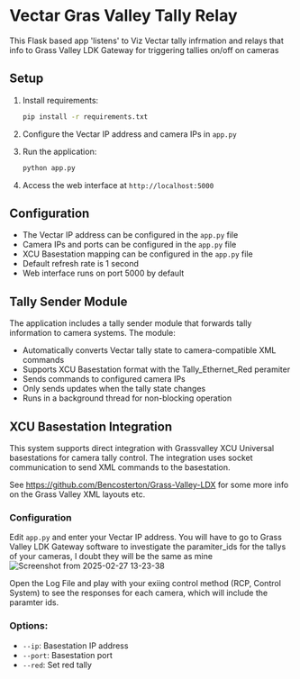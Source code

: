 # Vectar Gras Valley Tally Relay

This Flask based app 'listens' to Viz Vectar tally infrmation and relays that info to Grass Valley LDK Gateway for triggering tallies on/off on cameras

## Setup
1. Install requirements:
   ```bash
   pip install -r requirements.txt
   ```

2. Configure the Vectar IP address and camera IPs in `app.py`

3. Run the application:
   ```bash
   python app.py
   ```

4. Access the web interface at `http://localhost:5000`

## Configuration
- The Vectar IP address can be configured in the `app.py` file
- Camera IPs and ports can be configured in the `app.py` file
- XCU Basestation mapping can be configured in the `app.py` file
- Default refresh rate is 1 second
- Web interface runs on port 5000 by default

## Tally Sender Module
The application includes a tally sender module that forwards tally information to camera systems. The module:

- Automatically converts Vectar tally state to camera-compatible XML commands
- Supports XCU Basestation format with the Tally_Ethernet_Red peramiter
- Sends commands to configured camera IPs
- Only sends updates when the tally state changes
- Runs in a background thread for non-blocking operation


## XCU Basestation Integration

This system supports direct integration with Grassvalley XCU Universal basestations for camera tally control. The integration uses socket communication to send XML commands to the basestation.

See https://github.com/Bencosterton/Grass-Valley-LDX for some more info on the Grass Valley XML layouts etc.


### Configuration

Edit `app.py` and enter your Vectar IP address.
You will have to go to Grass Valley LDK Gateway software to investigate the paramiter_ids for the tallys of your cameras, I doubt they will be the same as mine
![Screenshot from 2025-02-27 13-23-38](https://github.com/user-attachments/assets/69d2a41c-6b26-4ac8-a987-0bceb829bdf6)

Open the Log File and play with your exiing control method (RCP, Control System) to see the responses for each camera, which will include the paramter ids.

### Options:
- `--ip`: Basestation IP address
- `--port`: Basestation port
- `--red`: Set red tally
